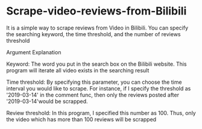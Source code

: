 # Scrape-video-reviews-from-Bilibili
It is a simple way to scrape reviews from Video in Bilibili. You can specify the searching keyword, the time threshold, and the number of reviews threshold

Argument Explanation

Keyword: The word you put in the search box on the Bilibili website. This program will iterate all video exists in the searching result

Time threshold: By specifying this parameter, you can choose the time interval you would like to scrape. For instance, if I specify the threshold as '2019-03-14' in the comment func, then only the reviews posted after '2019-03-14'would be scrapped.

Review threshold: In this program, I specified this number as 100. Thus, only the video which has more than 100 reviews will be scrapped
